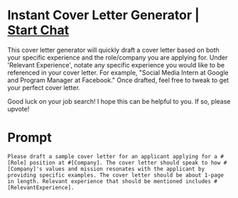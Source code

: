 

# Instant Cover Letter Generator | [Start Chat](https://gptcall.net/chat.html?data=%7B%22contact%22%3A%7B%22id%22%3A%223763f61a-01c9-4193-951e-62bff5066980%22%2C%22flow%22%3Atrue%7D%7D)
This cover letter generator will quickly draft a cover letter based on both your specific experience and the role/company you are applying for. Under 'Relevant Experience', notate any specific experience you would like to be referenced in your cover letter. For example, "Social Media Intern at Google and Program Manager at Facebook." Once drafted, feel free to tweak to get your perfect cover letter. 



Good luck on your job search! I hope this can be helpful to you. If so, please upvote!

# Prompt

```
Please draft a sample cover letter for an applicant applying for a #[Role] position at #[Company]. The cover letter should speak to how #[Company]'s values and mission resonates with the applicant by providing specific examples. The cover letter should be about 1-page in length. Relevant experience that should be mentioned includes #[RelevantExperience].
```





